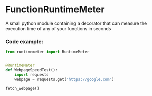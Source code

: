 # FunctionRuntimeMeter
A small python module containing a decorator that can measure the execution time of any of your functions in seconds
### Code example:
```python
from runtimemeter import RuntimeMeter


@RuntimeMeter
def WebpageSpeedTest():
    import requests
    webpage = requests.get("https://google.com")

fetch_webpage()
```

